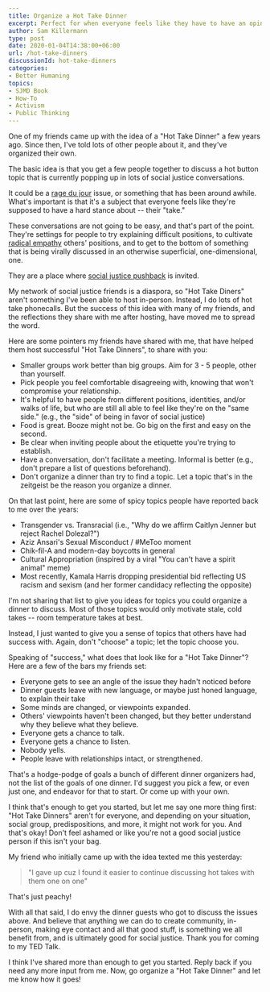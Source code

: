 ```yaml
---
title: Organize a Hot Take Dinner
excerpt: Perfect for when everyone feels like they have to have an opinion about something, and you're also hungry.
author: Sam Killermann
type: post
date: 2020-01-04T14:38:00+06:00
url: /hot-take-dinners
discussionId: hot-take-dinners
categories:
- Better Humaning
topics: 
- SJMD Book
- How-To
- Activism
- Public Thinking
---
```


One of my friends came up with the idea of a "Hot Take Dinner" a few years ago. Since then, I've told lots of other people about it, and they've organized their own.

The basic idea is that you get a few people together to discuss a hot button topic that is currently popping up in lots of social justice conversations.

It could be a [rage du jour](/rage-du-jour) issue, or something that has been around awhile. What's important is that it's a subject that everyone feels like they're supposed to have a hard stance about -- their "take."

These conversations are not going to be easy, and that's part of the point. They're settings for people to try explaining difficult positions, to cultivate [radical empathy](https://www.ted.com/talks/sam_richards_a_radical_experiment_in_empathy?language=en) others' positions, and to get to the bottom of something that is being virally discussed in an otherwise superficial, one-dimensional, one.

They are a place where [social justice pushback](/reacting-to-social-justice-pushback) is invited.

My network of social justice friends is a diaspora, so "Hot Take Diners" aren't something I've been able to host in-person. Instead, I do lots of hot take phonecalls. But the success of this idea with many of my friends, and the reflections they share with me after hosting, have moved me to spread the word.

Here are some pointers my friends have shared with me, that have helped them host successful "Hot Take Dinners", to share with you:

- Smaller groups work better than big groups. Aim for 3 - 5 people, other than yourself.
- Pick people you feel comfortable disagreeing with, knowing that won't compromise your relationship.
- It's helpful to have people from different positions, identities, and/or walks of life, but who are still all able to feel like they're on the "same side." (e.g., the "side" of being in favor of social justice)
- Food is great. Booze might not be. Go big on the first and easy on the second.
- Be clear when inviting people about the etiquette you're trying to establish.
- Have a conversation, don't facilitate a meeting. Informal is better (e.g., don't prepare a list of questions beforehand).
- Don't organize a dinner than try to find a topic. Let a topic that's in the zeitgeist be the reason you organize a dinner.

On that last point, here are some of spicy topics people have reported back to me over the years:

- Transgender vs. Transracial (i.e., "Why do we affirm Caitlyn Jenner but reject Rachel Dolezal?")
- Aziz Ansari's Sexual Misconduct / #MeToo moment
- Chik-fil-A and modern-day boycotts in general
- Cultural Appropriation (inspired by a viral "You can't have a spirit animal" meme)
- Most recently, Kamala Harris dropping presidential bid reflecting US racism and sexism (and her former candidacy reflecting the opposite)

I'm not sharing that list to give you ideas for topics you could organize a dinner to discuss. Most of those topics would only motivate stale, cold takes -- room temperature takes at best.

Instead, I just wanted to give you a sense of topics that others have had success with. Again, don't "choose" a topic; let the topic choose you. 

Speaking of "success," what does that look like for a "Hot Take Dinner"? Here are a few of the bars my friends set:

- Everyone gets to see an angle of the issue they hadn't noticed before
- Dinner guests leave with new language, or maybe just honed language, to explain their take
- Some minds are changed, or viewpoints expanded.
- Others' viewpoints haven't been changed, but they better understand why they believe what they believe.
- Everyone gets a chance to talk.
- Everyone gets a chance to listen.
- Nobody yells.
- People leave with relationships intact, or strengthened.

That's a hodge-podge of goals a bunch of different dinner organizers had, not the list of the goals of one dinner. I'd suggest you pick a few, or even just one, and endeavor for that to start. Or come up with your own.

I think that's enough to get you started, but let me say one more thing first: "Hot Take Dinners" aren't for everyone, and depending on your situation, social group, predispositions, and more, it might not work for you. And that's okay! Don't feel ashamed or like you're not a good social justice person if this isn't your bag.

My friend who initially came up with the idea texted me this yesterday:

> "I gave up cuz I found it easier to continue discussing hot takes with them one on one"

That's just peachy!

With all that said, I do envy the dinner guests who got to discuss the issues above. And believe that anything we can do to create community, in-person, making eye contact and all that good stuff, is something we all benefit from, and is ultimately good for social justice. Thank you for coming to my TED Talk.

I think I've shared more than enough to get you started. Reply back if you need any more input from me. Now, go organize a "Hot Take Dinner" and let me know how it goes!